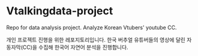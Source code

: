 # Vtalkingdata-project
Repo for data analysis project.
Analyze Korean Vtubers' youtube CC.

개인 프로젝트 진행을 위한 레포지토리입니다.
한국 버추얼 유튜버들의 영상에 달린 자동자막(CC)을 수집해 한국어 자연어 분석을 진행합니다. 
